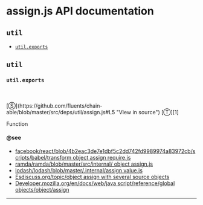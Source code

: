 # assign.js API documentation

<!-- div class="toc-container" -->

<!-- div -->

## `util`
* <a href="#util-prototype-exports"  data-meta="exports"  data-call="exports"  data-category="Methods"  data-description="Function"  data-name="exports"  data-member="util"  data-see="href https github com facebook react blob 4b2eac3de7e1dbf5c2dd742fd9989974a83972cb scripts babel transform object assign require js label facebook react blob 4b2eac3de7e1dbf5c2dd742fd9989974a83972cb scripts babel transform object assign require js href https github com ramda ramda blob master src internal objectAssign js label ramda ramda blob master src internal object assign js href https github com lodash lodash blob master internal assignValue js label lodash lodash blob master internal assign value js href https esdiscuss org topic object assign with several source objects label Esdiscuss org topic object assign with several source objects href https developer mozilla org en docs Web JavaScript Reference Global Objects Object assign label Developer mozilla org en docs web java script reference global objects object assign"  data-all="meta exports call exports category Methods description Function name exports member util see href https github com facebook react blob 4b2eac3de7e1dbf5c2dd742fd9989974a83972cb scripts babel transform object assign require js label facebook react blob 4b2eac3de7e1dbf5c2dd742fd9989974a83972cb scripts babel transform object assign require js href https github com ramda ramda blob master src internal objectAssign js label ramda ramda blob master src internal object assign js href https github com lodash lodash blob master internal assignValue js label lodash lodash blob master internal assign value js href https esdiscuss org topic object assign with several source objects label Esdiscuss org topic object assign with several source objects href https developer mozilla org en docs Web JavaScript Reference Global Objects Object assign label Developer mozilla org en docs web java script reference global objects object assign notes todos klassProps" >`util.exports`</a>

<!-- /div -->

<!-- /div -->

<!-- div class="doc-container" -->

<!-- div -->

## `util`

<!-- div -->

<h3 id="util-prototype-exports" data-member="util" data-category="Methods" data-name="exports"><code>util.exports</code></h3>
<br>
<br>
[&#x24C8;](https://github.com/fluents/chain-able/blob/master/src/deps/util/assign.js#L5 "View in source") [&#x24C9;][1]

Function


#### @see 

* <a href="https://github.com/facebook/react/blob/4b2eac3de7e1dbf5c2dd742fd9989974a83972cb/scripts/babel/transform-object-assign-require.js" >facebook/react/blob/4b2eac3de7e1dbf5c2dd742fd9989974a83972cb/scripts/babel/transform object assign require.js</a>
* <a href="https://github.com/ramda/ramda/blob/master/src/internal/_objectAssign.js" >ramda/ramda/blob/master/src/internal/ object assign.js</a>
* <a href="https://github.com/lodash/lodash/blob/master/.internal/assignValue.js" >lodash/lodash/blob/master/.internal/assign value.js</a>
* <a href="https://esdiscuss.org/topic/object-assign-with-several-source-objects" >Esdiscuss.org/topic/object assign with several source objects</a>
* <a href="https://developer.mozilla.org/en/docs/Web/JavaScript/Reference/Global_Objects/Object/assign" >Developer.mozilla.org/en/docs/web/java script/reference/global objects/object/assign</a>
---

<!-- /div -->

<!-- /div -->

<!-- /div -->

 [1]: #util "Jump back to the TOC."
